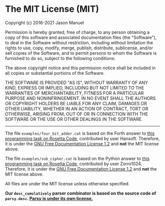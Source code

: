 # The MIT License (MIT)
Copyright (c) 2016-2021 Jason Manuel

Permission is hereby granted, free of charge, to any person obtaining a copy of
this software and associated documentation files (the "Software"), to deal in
the Software without restriction, including without limitation the rights to
use, copy, modify, merge, publish, distribute, sublicense, and/or sell copies of
the Software, and to permit persons to whom the Software is furnished to do so,
subject to the following conditions:

The above copyright notice and this permission notice shall be included in all
copies or substantial portions of the Software.

THE SOFTWARE IS PROVIDED "AS IS", WITHOUT WARRANTY OF ANY KIND, EXPRESS OR
IMPLIED, INCLUDING BUT NOT LIMITED TO THE WARRANTIES OF MERCHANTABILITY, FITNESS
FOR A PARTICULAR PURPOSE AND NONINFRINGEMENT. IN NO EVENT SHALL THE AUTHORS OR
COPYRIGHT HOLDERS BE LIABLE FOR ANY CLAIM, DAMAGES OR OTHER LIABILITY, WHETHER
IN AN ACTION OF CONTRACT, TORT OR OTHERWISE, ARISING FROM, OUT OF OR IN
CONNECTION WITH THE SOFTWARE OR THE USE OR OTHER DEALINGS IN THE SOFTWARE.

---

The file `examples/four_bit_adder.cat` is based on the Forth answer to [this
programming task on Rosetta Code](https://rosettacode.org/wiki/Four_bit_adder),
contributed by user Hansoft. Therefore, it is under the [GNU Free Documentation
License 1.2](http://www.gnu.org/licenses/fdl-1.2.html) and **not** the MIT
license above.

The file `examples/sub_cipher.cat` is based on the Python answer to [this
programming task on Rosetta
Code](https://rosettacode.org/wiki/Substitution_Cipher), contributed by user
Zorro1024. Therefore, it is under the [GNU Free Documentation License
1.2](http://www.gnu.org/licenses/fdl-1.2.html) and **not** the MIT license
above.

All files are under the MIT license unless otherwise specified.

**Our `desc_cumulatively` parser combinator is based on the source code of
`parsy.desc`. [Parsy is under its own
license.](https://github.com/python-parsy/parsy/blob/master/LICENSE)**
